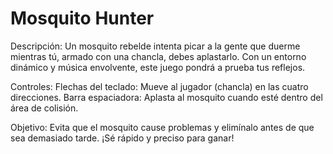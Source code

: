 # Mosquito Hunter
Descripción:
Un mosquito rebelde intenta picar a la gente que duerme mientras tú, armado con una chancla, debes aplastarlo. Con un entorno dinámico y música envolvente, este juego pondrá a prueba tus reflejos.

Controles:
Flechas del teclado: Mueve al jugador (chancla) en las cuatro direcciones.
Barra espaciadora: Aplasta al mosquito cuando esté dentro del área de colisión.

Objetivo:
Evita que el mosquito cause problemas y elimínalo antes de que sea demasiado tarde. ¡Sé rápido y preciso para ganar!